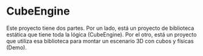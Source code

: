 # CubeEngine
Este proyecto tiene dos partes. Por un lado, está un proyecto de biblioteca estática que tiene toda la lógica (CubeEngine). Por el otro, está un proyecto que utiliza esa biblioteca para montar un escenario 3D con cubos y físicas (Demo).
